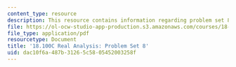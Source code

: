 ```yaml
---
content_type: resource
description: This resource contains information regarding problem set 8.
file: https://ol-ocw-studio-app-production.s3.amazonaws.com/courses/18-100c-real-analysis-fall-2012/dac10f6a487b31265c5805452003258f_MIT18_100CF12_ps8.pdf
file_type: application/pdf
resourcetype: Document
title: '18.100C Real Analysis: Problem Set 8'
uid: dac10f6a-487b-3126-5c58-05452003258f
---
```

